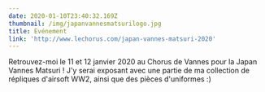 ```yaml
---
date: 2020-01-10T23:40:32.169Z
thumbnail: /img/japanvannesmatsurilogo.jpg
title: Evénement
link: 'http://www.lechorus.com/japan-vannes-matsuri-2020'
---
```

Retrouvez-moi le 11 et 12 janvier 2020 au Chorus de Vannes pour la Japan Vannes Matsuri ! J'y serai exposant avec une partie de ma collection de répliques d'airsoft WW2, ainsi que des pièces d'uniformes :)
